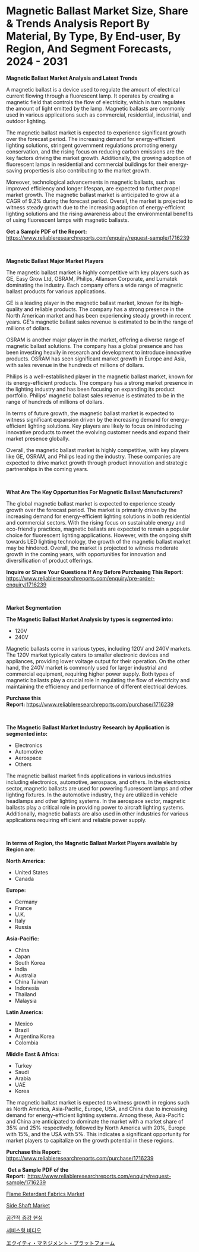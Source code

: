 <p><h1>Magnetic Ballast Market Size, Share & Trends Analysis Report By Material, By Type, By End-user, By Region, And Segment Forecasts, 2024 - 2031</h1></p><p><strong>Magnetic Ballast Market Analysis and Latest Trends</strong></p>
<p><p>A magnetic ballast is a device used to regulate the amount of electrical current flowing through a fluorescent lamp. It operates by creating a magnetic field that controls the flow of electricity, which in turn regulates the amount of light emitted by the lamp. Magnetic ballasts are commonly used in various applications such as commercial, residential, industrial, and outdoor lighting.</p><p>The magnetic ballast market is expected to experience significant growth over the forecast period. The increasing demand for energy-efficient lighting solutions, stringent government regulations promoting energy conservation, and the rising focus on reducing carbon emissions are the key factors driving the market growth. Additionally, the growing adoption of fluorescent lamps in residential and commercial buildings for their energy-saving properties is also contributing to the market growth.</p><p>Moreover, technological advancements in magnetic ballasts, such as improved efficiency and longer lifespan, are expected to further propel market growth. The magnetic ballast market is anticipated to grow at a CAGR of 9.2% during the forecast period. Overall, the market is projected to witness steady growth due to the increasing adoption of energy-efficient lighting solutions and the rising awareness about the environmental benefits of using fluorescent lamps with magnetic ballasts.</p></p>
<p><strong>Get a Sample PDF of the Report:&nbsp;</strong> <a href="https://www.reliableresearchreports.com/enquiry/request-sample/1716239">https://www.reliableresearchreports.com/enquiry/request-sample/1716239</a></p>
<p>&nbsp;</p>
<p><strong>Magnetic Ballast Major Market Players</strong></p>
<p><p>The magnetic ballast market is highly competitive with key players such as GE, Easy Grow Ltd, OSRAM, Philips, Allanson Corporate, and Lumatek dominating the industry. Each company offers a wide range of magnetic ballast products for various applications.</p><p>GE is a leading player in the magnetic ballast market, known for its high-quality and reliable products. The company has a strong presence in the North American market and has been experiencing steady growth in recent years. GE's magnetic ballast sales revenue is estimated to be in the range of millions of dollars.</p><p>OSRAM is another major player in the market, offering a diverse range of magnetic ballast solutions. The company has a global presence and has been investing heavily in research and development to introduce innovative products. OSRAM has seen significant market growth in Europe and Asia, with sales revenue in the hundreds of millions of dollars.</p><p>Philips is a well-established player in the magnetic ballast market, known for its energy-efficient products. The company has a strong market presence in the lighting industry and has been focusing on expanding its product portfolio. Philips' magnetic ballast sales revenue is estimated to be in the range of hundreds of millions of dollars.</p><p>In terms of future growth, the magnetic ballast market is expected to witness significant expansion driven by the increasing demand for energy-efficient lighting solutions. Key players are likely to focus on introducing innovative products to meet the evolving customer needs and expand their market presence globally.</p><p>Overall, the magnetic ballast market is highly competitive, with key players like GE, OSRAM, and Philips leading the industry. These companies are expected to drive market growth through product innovation and strategic partnerships in the coming years.</p></p>
<p>&nbsp;</p>
<p><strong>What Are The Key Opportunities For Magnetic Ballast Manufacturers?</strong></p>
<p><p>The global magnetic ballast market is expected to experience steady growth over the forecast period. The market is primarily driven by the increasing demand for energy-efficient lighting solutions in both residential and commercial sectors. With the rising focus on sustainable energy and eco-friendly practices, magnetic ballasts are expected to remain a popular choice for fluorescent lighting applications. However, with the ongoing shift towards LED lighting technology, the growth of the magnetic ballast market may be hindered. Overall, the market is projected to witness moderate growth in the coming years, with opportunities for innovation and diversification of product offerings.</p></p>
<p><strong>Inquire or Share Your Questions If Any Before Purchasing This Report:</strong> <a href="https://www.reliableresearchreports.com/enquiry/pre-order-enquiry/1716239">https://www.reliableresearchreports.com/enquiry/pre-order-enquiry/1716239</a></p>
<p>&nbsp;</p>
<p><strong>Market Segmentation</strong></p>
<p><strong>The Magnetic Ballast Market Analysis by types is segmented into:</strong></p>
<p><ul><li>120V</li><li>240V</li></ul></p>
<p><p>Magnetic ballasts come in various types, including 120V and 240V markets. The 120V market typically caters to smaller electronic devices and appliances, providing lower voltage output for their operation. On the other hand, the 240V market is commonly used for larger industrial and commercial equipment, requiring higher power supply. Both types of magnetic ballasts play a crucial role in regulating the flow of electricity and maintaining the efficiency and performance of different electrical devices.</p></p>
<p><strong>Purchase this Report:&nbsp;</strong><a href="https://www.reliableresearchreports.com/purchase/1716239">https://www.reliableresearchreports.com/purchase/1716239</a></p>
<p>&nbsp;</p>
<p><strong>The Magnetic Ballast Market Industry Research by Application is segmented into:</strong></p>
<p><ul><li>Electronics</li><li>Automotive</li><li>Aerospace</li><li>Others</li></ul></p>
<p><p>The magnetic ballast market finds applications in various industries including electronics, automotive, aerospace, and others. In the electronics sector, magnetic ballasts are used for powering fluorescent lamps and other lighting fixtures. In the automotive industry, they are utilized in vehicle headlamps and other lighting systems. In the aerospace sector, magnetic ballasts play a critical role in providing power to aircraft lighting systems. Additionally, magnetic ballasts are also used in other industries for various applications requiring efficient and reliable power supply.</p></p>
<p>&nbsp;</p>
<p><strong>In terms of Region, the Magnetic Ballast Market Players available by Region are:</strong></p>
<p>
    <p> <strong> North America: </strong>
        <ul>
            <li>United States</li>
            <li>Canada</li>
        </ul>
        </p> 
    <p> <strong> Europe: </strong>
        <ul>
            <li>Germany</li>
            <li>France</li>
            <li>U.K.</li>
            <li>Italy</li>
            <li>Russia</li>
        </ul>
        </p> 
    <p> <strong> Asia-Pacific: </strong>
        <ul>
            <li>China</li>
            <li>Japan</li>
            <li>South Korea</li>
            <li>India</li>
            <li>Australia</li>
            <li>China Taiwan</li>
            <li>Indonesia</li>
            <li>Thailand</li>
            <li>Malaysia</li>
        </ul>
        </p> 
    <p> <strong> Latin America: </strong>
        <ul>
            <li>Mexico</li>
            <li>Brazil</li>
            <li>Argentina Korea</li>
            <li>Colombia</li>
        </ul>
        </p> 
    <p> <strong> Middle East & Africa: </strong>
        <ul>
            <li>Turkey</li>
            <li>Saudi</li>
            <li>Arabia</li>
            <li>UAE</li>
            <li>Korea</li>
        </ul>
    </p>
    </p>
<p><p>The magnetic ballast market is expected to witness growth in regions such as North America, Asia-Pacific, Europe, USA, and China due to increasing demand for energy-efficient lighting systems. Among these, Asia-Pacific and China are anticipated to dominate the market with a market share of 35% and 25% respectively, followed by North America with 20%, Europe with 15%, and the USA with 5%. This indicates a significant opportunity for market players to capitalize on the growth potential in these regions.</p></p>
<p><strong>Purchase this Report: </strong><a href="https://www.reliableresearchreports.com/purchase/1716239">https://www.reliableresearchreports.com/purchase/1716239</a></p>
<p>&nbsp;<strong>Get a Sample PDF of the Report:&nbsp;&nbsp;</strong><a href="https://www.reliableresearchreports.com/enquiry/request-sample/1716239">https://www.reliableresearchreports.com/enquiry/request-sample/1716239</a></p>
<p><strong></strong></p>
<p><p><a href="https://view.publitas.com/reportprime-1/flame-retardant-fabrics-market-size-market-share-and-global-market-analysis-report-2024-2031/">Flame Retardant Fabrics Market</a></p><p><a href="https://view.publitas.com/reportprime-1/side-shaft-market-size-2024-2031-global-industrial-analysis-key-geographical-regions-market-share-top-key-players-product-types-and-forecast-research-report/">Side Shaft Market</a></p><p><a href="https://medium.com/@trimekaschubertn3/%EA%B3%B5%EA%B0%84-%EC%A6%9D%EA%B0%95-%ED%98%84%EC%8B%A4-%EC%8B%9C%EC%9E%A5-%EC%84%B1%EA%B3%B5%EC%A0%81%EC%9D%B8-%EB%B9%84%EC%A6%88%EB%8B%88%EC%8A%A4-%EC%A0%84%EB%9E%B5%EC%9D%98-%EC%97%B4%EC%87%A0-2031%EB%85%84%EA%B9%8C%EC%A7%80-%EC%A0%84%EB%A7%9D-9c455b2fbaa6">공간적 증강 현실</a></p><p><a href="https://medium.com/@grozeliatrueheartb2i231y9/%EB%B9%84%EB%94%94%EC%98%A4-%EC%84%9C%EB%B9%84%EC%8A%A4-%EC%8B%9C%EC%9E%A5-%EA%B7%9C%EB%AA%A8%EB%8A%94-%EC%84%B8%EA%B3%84-%EC%82%B0%EC%97%85%EC%97%90%EC%84%9C-%EC%B5%9C%EA%B3%A0%EC%9D%98-%EB%A7%88%EC%BC%80%ED%8C%85-%EC%B1%84%EB%84%90%EC%9D%84-%EA%B3%B5%EA%B0%9C%ED%95%A9%EB%8B%88%EB%8B%A4-c0da9f3ed981">서비스형 비디오</a></p><p><a href="https://medium.com/@entelabrahimi1961/%E6%A0%AA%E5%BC%8F%E7%AE%A1%E7%90%86%E3%83%97%E3%83%A9%E3%83%83%E3%83%88%E3%83%95%E3%82%A9%E3%83%BC%E3%83%A0%E5%B8%82%E5%A0%B4-2031%E5%B9%B4%E3%81%BE%E3%81%A7%E3%81%AE%E3%83%88%E3%83%AC%E3%83%B3%E3%83%89-%E4%BA%88%E6%B8%AC-%E7%AB%B6%E5%90%88%E5%88%86%E6%9E%90-f181d370d299">エクイティ・マネジメント・プラットフォーム</a></p></p>